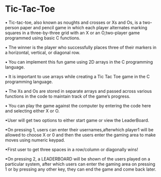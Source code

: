 # Tic-Tac-Toe
• Tic-tac-toe, also known as noughts and crosses or Xs and Os, is a two-person paper and pencil game in which each player alternates marking squares in a three-by-three grid with an X or an O,two-player game programmed using basic C functions.

• The winner is the player who successfully places three of their markers in a horizontal, vertical, or diagonal row.

• You can implement this fun game using 2D arrays in the C programming language.

• It is important to use arrays while creating a Tic Tac Toe game in the C programming language.

• The Xs and Os are stored in separate arrays and passed across various functions in the code to maintain track of the game’s progress.

• You can play the game against the computer by entering the code here and selecting either X or O.

•User will get two options to either start game or view the LeaderBoard.

•On pressing 1, users can enter their usernames,afterwhich player1 will be allowed to choose X or 0 and then the users enter the gaming area to make moves using numeric keypad.

•First user to get three spaces in a row/column or diagonally wins!

•On pressing 2, a LEADERBOARD will be shown of the users played on a particular system, after which users can enter the gaming area on pressing 1 or by pressing any other key, they can end the game and come back later.
